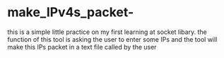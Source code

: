 # make_IPv4s_packet-
this is a simple little practice on my first learning at socket libary. the function of this tool is asking the user to enter some IPs and the tool will make this IPs packet in a text file called by the user
